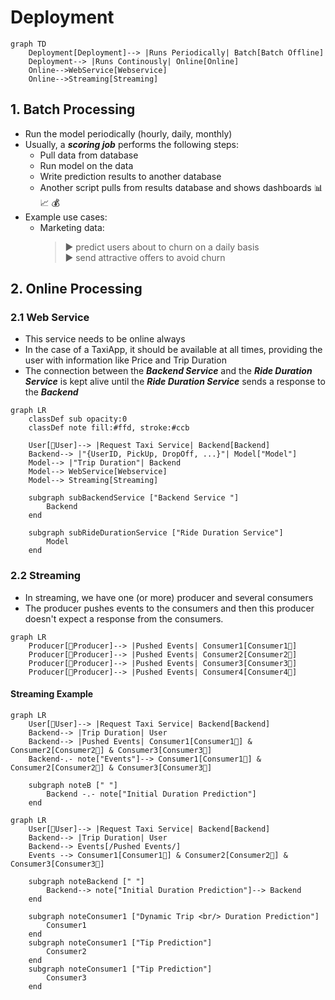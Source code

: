 # Deployment

```mermaid
graph TD
    Deployment[Deployment]--> |Runs Periodically| Batch[Batch Offline]
    Deployment--> |Runs Continously| Online[Online]
    Online-->WebService[Webservice]
    Online-->Streaming[Streaming]
```

## 1. Batch Processing
- Run the model periodically (hourly, daily, monthly)
- Usually, a ***scoring job*** performs the following steps:
    - Pull data from database
    - Run model on the data
    - Write prediction results to another database
    - Another script pulls from results database and shows dashboards 📊 📈 💰 
- Example use cases:
    - Marketing data:
        >▶️ predict users about to churn on a daily basis<br>
        >▶️ send attractive offers to avoid churn

## 2. Online Processing
### 2.1 Web Service
- This service needs to be online always
- In the case of a TaxiApp, it should be available at all times, providing the user with information like Price and Trip Duration
- The connection between the ***Backend Service*** and the ***Ride Duration Service*** is kept alive until the ***Ride Duration Service*** sends a response to the ***Backend***
```mermaid
graph LR
    classDef sub opacity:0
    classDef note fill:#ffd, stroke:#ccb

    User[👩User]--> |Request Taxi Service| Backend[Backend]
    Backend--> |"{UserID, PickUp, DropOff, ...}"| Model["Model"]
    Model--> |"Trip Duration"| Backend
    Model--> WebService[Webservice]
    Model--> Streaming[Streaming]

    subgraph subBackendService ["Backend Service "]
        Backend
    end

    subgraph subRideDurationService ["Ride Duration Service"]
        Model
    end
```

### 2.2 Streaming
- In streaming, we have one (or more) producer and several consumers
- The producer pushes events to the consumers and then this producer doesn't expect a response from the consumers.
```mermaid
graph LR
    Producer[🤖Producer]--> |Pushed Events| Consumer1[Consumer1🤖] 
    Producer[🤖Producer]--> |Pushed Events| Consumer2[Consumer2🤖]
    Producer[🤖Producer]--> |Pushed Events| Consumer3[Consumer3🤖]
    Producer[🤖Producer]--> |Pushed Events| Consumer4[Consumer4🤖]
```

#### Streaming Example
```mermaid
graph LR
    User[👩User]--> |Request Taxi Service| Backend[Backend]
    Backend--> |Trip Duration| User
    Backend--> |Pushed Events| Consumer1[Consumer1🤖] & Consumer2[Consumer2🤖] & Consumer3[Consumer3🤖]
    Backend-.- note["Events"]--> Consumer1[Consumer1🤖] & Consumer2[Consumer2🤖] & Consumer3[Consumer3🤖]

    subgraph noteB [" "]
        Backend -.- note["Initial Duration Prediction"]
    end
```

```mermaid
graph LR
    User[👩User]--> |Request Taxi Service| Backend[Backend]
    Backend--> |Trip Duration| User
    Backend--> Events[/Pushed Events/]
    Events --> Consumer1[Consumer1🤖] & Consumer2[Consumer2🤖] & Consumer3[Consumer3🤖]

    subgraph noteBackend [" "]
        Backend--> note["Initial Duration Prediction"]--> Backend
    end

    subgraph noteConsumer1 ["Dynamic Trip <br/> Duration Prediction"]
        Consumer1
    end
    subgraph noteConsumer1 ["Tip Prediction"]
        Consumer2
    end
    subgraph noteConsumer1 ["Tip Prediction"]
        Consumer3
    end

```

